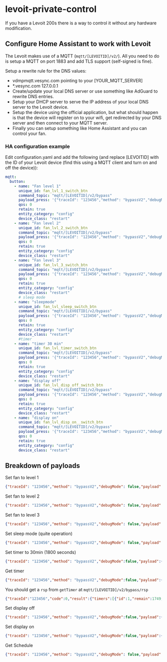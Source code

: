 # levoit-private-control
If you have a Levoit 200s there is a way to control it without any hardware modification. 

## Configure Home Assistant to work with Levoit
The Levoit makes use of a MQTT (`mqtt/[LEVOITID]/v2/`). All you need to do is setup a MQTT on port 1883 and add TLS support (self-signed is fine). 

Setup a rewrite rule for the DNS values: 
* vdmpmqtt.vesync.com pointing to your [YOUR_MQTT_SERVER] 
* *.vesync.com 127.0.0.1
* Create/update your local DNS server or use something like AdGuard to rewrite DNS entries.
* Setup your DHCP server to serve the IP address of your local DNS server to the Levoit device.
* Setup the device using the official application, but what should happen is that the device will register on to your wifi, get redirected by your DNS server and then connect to your MQTT server.
* Finally you can setup something like Home Assistant and you can control your fan.

### HA configuration example
Edit configuration.yaml and add the following (and replace [LEVOITID] with the ID of your Levoit device (find this using a MQTT client and turn on and off the device)):

```yaml
mqtt:
  button:
    - name: "Fan level 1"
      unique_id: fan_lvl_1_switch_btn
      command_topic: "mqtt/[LEVOITID]/v2/bypass"
      payload_press: '{"traceId": "123456","method": "bypassV2","debugMode": false,"payload": {"data": {"id": 0,"level": 1,"type": "wind"},"method": "setLevel","source": "APP"}}'
      qos: 0
      retain: true
      entity_category: "config"
      device_class: "restart"
    - name: "Fan level 2"
      unique_id: fan_lvl_2_switch_btn
      command_topic: "mqtt/[LEVOITID]/v2/bypass"
      payload_press: '{"traceId": "123456","method": "bypassV2","debugMode": false,"payload": {"data": {"id": 0,"level": 2,"type": "wind"},"method": "setLevel","source": "APP"}}'
      qos: 0
      retain: true
      entity_category: "config"
      device_class: "restart"
    - name: "Fan level 3"
      unique_id: fan_lvl_3_switch_btn
      command_topic: "mqtt/[LEVOITID]/v2/bypass"
      payload_press: '{"traceId": "123456","method": "bypassV2","debugMode": false,"payload": {"data": {"id": 0,"level": 3,"type": "wind"},"method": "setLevel","source": "APP"}}'
      qos: 0
      retain: true
      entity_category: "config"
      device_class: "restart"
      # sleep mode
    - name: "sleepmode"
      unique_id: fan_lvl_sleep_switch_btn
      command_topic: "mqtt/[LEVOITID]/v2/bypass"
      payload_press: '{"traceId": "123456","method": "bypassV2","debugMode": false,"payload": {"data": {"mode":"sleep"},"method":"setPurifierMode","source": "APP"}}'
      qos: 0
      retain: true
      entity_category: "config"
      device_class: "restart"
      #timer
    - name: "timer 30 min"
      unique_id: fan_lvl_timer_switch_btn
      command_topic: "mqtt/[LEVOITID]/v2/bypass"
      payload_press: '{"traceId": "123456","method": "bypassV2","debugMode":false,"payload":{"data":{"action":"off","total":1800},"method":"addTimer","source": "APP"}}'
      qos: 0
      retain: true
      entity_category: "config"
      device_class: "restart"
    - name: "display off"
      unique_id: fan_lvl_disp_off_switch_btn
      command_topic: "mqtt/[LEVOITID]/v2/bypass"
      payload_press: '{"traceId": "123456","method": "bypassV2","debugMode":false,"payload":{"data":{"state":false},"method":"setDisplay","source": "APP"}}'
      qos: 0
      retain: true
      entity_category: "config"
      device_class: "restart"
    - name: "display on"
      unique_id: fan_lvl_disp_on__switch_btn
      command_topic: "mqtt/[LEVOITID]/v2/bypass"
      payload_press: '{"traceId": "123456","method": "bypassV2","debugMode":false,"payload":{"data":{"state":true},"method":"setDisplay","source": "APP"}}'
      qos: 0
      retain: true
      entity_category: "config"
      device_class: "restart"
```


## Breakdown of payloads

Set fan to level 1

```json
{"traceId": "123456","method": "bypassV2","debugMode": false,"payload": {"data": {"id": 0,"level": 1,"type": "wind"},"method": "setLevel","source": "APP"}}

```

Set fan to level 2

```json
{"traceId": "123456","method": "bypassV2","debugMode": false,"payload": {"data": {"id": 0,"level": 2,"type": "wind"},"method": "setLevel","source": "APP"}}

```

Set fan to level 3

```json
{"traceId": "123456","method": "bypassV2","debugMode": false,"payload": {"data": {"id": 0,"level": 3,"type": "wind"},"method": "setLevel","source": "APP"}}

```

Set sleep mode (quite operation)

```json
{"traceId": "123456","method": "bypassV2","debugMode": false,"payload": {"data": {"mode":"sleep"},"method":"setPurifierMode","source": "APP"}}

```

Set timer to 30min (1800 seconds)

```json
{"traceId": "123456","method": "bypassV2","debugMode":false,"payload":{"data":{"action":"off","total":1800},"method":"addTimer","source": "APP"}}
```

Get timer
```json
{"traceId": "123456","method": "bypassV2","debugMode":false,"payload":{"data":{},"method":"getTimer","source": "APP"}}
```

You should get a `rsp` from `getTimer` at `mqtt/[LEVOITID]/v2/bypass/rsp`
```json
{"traceId":"123456","code":0,"result":{"timers":[{"id":1,"remain":1749,"total":1800,"action":"off"}]}}
```

Set display off

```json
{"traceId": "123456","method": "bypassV2","debugMode":false,"payload":{"data":{"state":false},"method":"setDisplay","source": "APP"}}
```

Set display on

```json
{"traceId": "123456","method": "bypassV2","debugMode":false,"payload":{"data":{"state":true},"method":"setDisplay","source": "APP"}}
```

Get Schedule

```json
{"traceId": "123456","method": "bypassV2","debugMode": false,"payload": {"data": {"maxId": 0},"method": "getSchedule","source": "APP"}}
```


